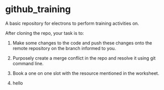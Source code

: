# github_training
A basic repository for electrons to perform training activities on.

After cloning the repo, your task is to:

1. Make some changes to the code and push these changes onto the remote repository on the branch informed to you.
2. Purposely create a merge conflict in the repo and resolve it using git command line.
3. Book a one on one slot with the resource mentioned in the worksheet.

4. hello
